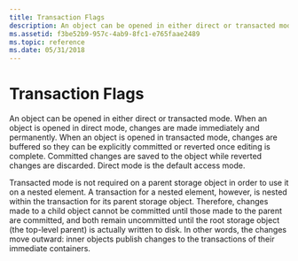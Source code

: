 ```yaml
---
title: Transaction Flags
description: An object can be opened in either direct or transacted mode.
ms.assetid: f3be52b9-957c-4ab9-8fc1-e765faae2489
ms.topic: reference
ms.date: 05/31/2018
---
```


# Transaction Flags

An object can be opened in either direct or transacted mode. When an object is opened in direct mode, changes are made immediately and permanently. When an object is opened in transacted mode, changes are buffered so they can be explicitly committed or reverted once editing is complete. Committed changes are saved to the object while reverted changes are discarded. Direct mode is the default access mode.

Transacted mode is not required on a parent storage object in order to use it on a nested element. A transaction for a nested element, however, is nested within the transaction for its parent storage object. Therefore, changes made to a child object cannot be committed until those made to the parent are committed, and both remain uncommitted until the root storage object (the top-level parent) is actually written to disk. In other words, the changes move outward: inner objects publish changes to the transactions of their immediate containers.

 

 




